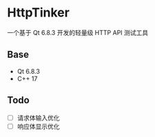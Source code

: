# HttpTinker

一个基于 Qt 6.8.3 开发的轻量级 HTTP API 测试工具

## Base

- Qt 6.8.3
- C++ 17

## Todo

- [ ] 请求体输入优化
- [ ] 响应体显示优化
